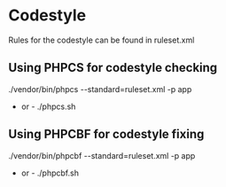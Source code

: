 # Codestyle

Rules for the codestyle can be found in ruleset.xml

## Using PHPCS for codestyle checking
./vendor/bin/phpcs --standard=ruleset.xml -p app
- or -
./phpcs.sh

## Using PHPCBF for codestyle fixing
./vendor/bin/phpcbf --standard=ruleset.xml -p app
- or -
./phpcbf.sh


